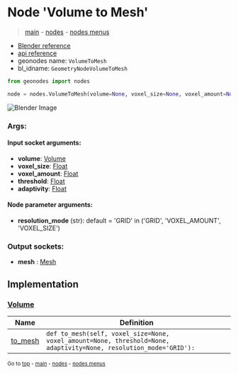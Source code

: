 # Node 'Volume to Mesh'

> [main](../structure.md) - [nodes](nodes.md) - [nodes menus](nodes_menus.md)

- [Blender reference](https://docs.blender.org/manual/en/latest/modeling/geometry_nodes/volume/volume_to_mesh.html)
- [api reference](https://docs.blender.org/api/current/bpy.types.GeometryNodeVolumeToMesh.html)
- geonodes name: `VolumeToMesh`
- bl_idname: `GeometryNodeVolumeToMesh`

```python
from geonodes import nodes

node = nodes.VolumeToMesh(volume=None, voxel_size=None, voxel_amount=None, threshold=None, adaptivity=None, resolution_mode='GRID')
```

![Blender Image](https://docs.blender.org/manual/en/latest/_images/node-types_GeometryNodeVolumeToMesh.webp)

### Args:

#### Input socket arguments:

- **volume**: [Volume](Volume.md)
- **voxel_size**: [Float](Float.md)
- **voxel_amount**: [Float](Float.md)
- **threshold**: [Float](Float.md)
- **adaptivity**: [Float](Float.md)

#### Node parameter arguments:

- **resolution_mode** (str): default = 'GRID' in ('GRID', 'VOXEL_AMOUNT', 'VOXEL_SIZE')

### Output sockets:

- **mesh** : [Mesh](Mesh.md)

## Implementation

### [Volume](Volume.md)

| Name | Definition |
|------|------------|
 | [to_mesh](Volume.md#to_mesh) | `def to_mesh(self, voxel_size=None, voxel_amount=None, threshold=None, adaptivity=None, resolution_mode='GRID'):` |

<sub>Go to [top](#node-Volume-to-Mesh) - [main](../structure.md) - [nodes](nodes.md) - [nodes menus](nodes_menus.md)</sub>

